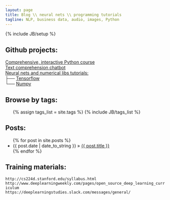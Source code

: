 ```yaml
---
layout: page
title: Blog \\ neural nets \\ programming tutorials
tagline: NLP, business data, audio, images, Python
---
```

{% include JB/setup %}

## Github projects:
<a href="https://github.com/Adamage/python-training">Comprehensive, interactive Python course</a> <br>
<a href="https://github.com/Adamage/text_comprehension_chatbot">Text comprehension chatbot</a> <br>
<a href="https://github.com/Adamage/neural-nets-tutorials">Neural nets and numerical libs tutorials:</a> <br>
├── <a href="https://github.com/Adamage/neural-nets-tutorials/tree/master/tensorflow">Tensorflow</a>  <br>
└── <a href="https://github.com/Adamage/neural-nets-tutorials/tree/master/numpy-tutorials">Numpy</a> <br>
    

## Browse by tags:
<ul class="tag_box inline">
  {% assign tags_list = site.tags %}  
  {% include JB/tags_list %}
</ul>

## Posts:

<ul class="posts">
  {% for post in site.posts %}
    <li><span>{{ post.date | date_to_string }}</span> &raquo; <a href="{{ BASE_PATH }}{{ post.url }}">{{ post.title }}</a></li>
  {% endfor %}
</ul>

## Training materials:
`http://cs224d.stanford.edu/syllabus.html`<br>
`http://www.deeplearningweekly.com/pages/open_source_deep_learning_curriculum`<br>
`https://deeplearningstudies.slack.com/messages/general/`<br>
